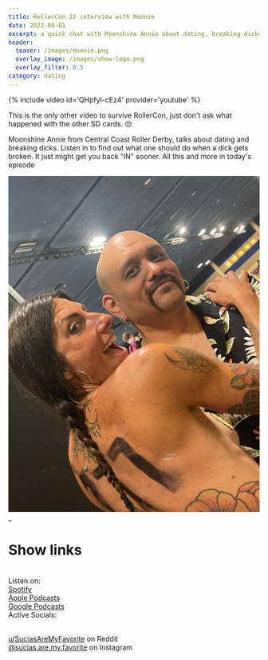 ```yaml
---
title: RollerCon 22 interview with Moonie
date: 2022-08-01
excerpt: a quick chat with Moonshine Annie about dating, breaking dicks and what guys need to ask women out
header:
  teaser: /images/moonie.png
  overlay_image: /images/show-logo.png
  overlay_filter: 0.5
category: dating
---
```


{% include video id='QHpfyl-cEz4' provider='youtube' %}

This is the only other video to survive RollerCon, just don't ask what happened with the other SD cards. 😒

Moonshine Annie from Central Coast Roller Derby, talks about dating and breaking dicks. Listen in to find out what one should do when a dick gets broken. It just might get you back "IN" sooner. All this and more in today's episode

![cover](/images/moonie.png)
_
# Show links

<br> Listen on:
<br> [Spotify](https://open.spotify.com/show/3XjoipCU3QzeIaQAAQpBdW)  <a href='https://open.spotify.com/show/3XjoipCU3QzeIaQAAQpBdW'><i class='fab fa-spotify'></i></a>
<br> [Apple Podcasts](https://podcasts.apple.com/us/podcast/sucias/id1548173787) <a href='https://podcasts.apple.com/us/podcast/sucias/id1548173787'> <i class='fas fa-podcast'></i></a>
<br> [Google Podcasts](https://podcasts.google.com/feed/aHR0cHM6Ly9hbmNob3IuZm0vcy80MjI0YzYzYy9wb2RjYXN0L3Jzcw)  <a href='https://podcasts.google.com/feed/aHR0cHM6Ly9hbmNob3IuZm0vcy80MjI0YzYzYy9wb2RjYXN0L3Jzcw'><i class='fab fa-google-play'></i></a>
<br> Active Socials:

<br> [u/SuciasAreMyFavorite](https://reddit.com/u/suciasaremyfavorite/submitted) on Reddit <a href='https://reddit.com/u/suciasaremyfavorite/submitted'><i class='fab fa-reddit'></i></a>
<br> [@sucias.are.my.favorite](https://instagram.com/sucias.pod) on Instagram  <a href='https://www.instagram.com/sucias.pod'><i class='fab fa-instagram-square'></i></a>
